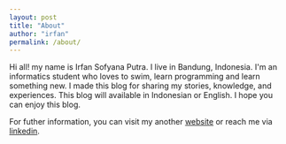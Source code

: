 ```yaml
---
layout: post
title: "About"
author: "irfan"
permalink: /about/
---
```


Hi all! my name is Irfan Sofyana Putra. I live in Bandung, Indonesia.
I'm an informatics student who loves to swim, learn programming and learn something new.
I made this blog for sharing my stories, knowledge, and experiences. This blog will available in Indonesian or English. I hope you can enjoy this blog.

For futher information, you can visit my another [website](https://irfansofyana.com)
or reach me via [linkedin](https://www.linkedin.com/in/irfansofyana/).
